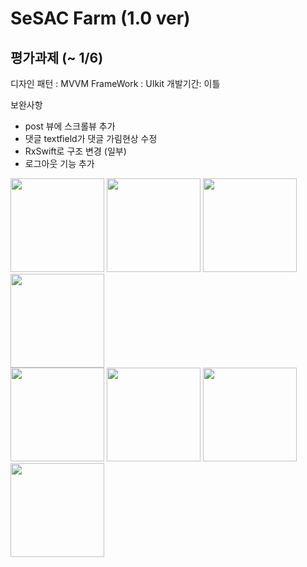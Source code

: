 # SeSAC Farm (1.0 ver)

## 평가과제 (~ 1/6)

디자인 패턴 : MVVM
FrameWork : UIkit
개발기간: 이틀

보완사항

- post 뷰에 스크롤뷰 추가
- 댓글 textfield가 댓글 가림현상 수정
- RxSwift로 구조 변경 (일부)
- 로그아웃 기능 추가
                                                                                                                                         
<img width="150" src="https://user-images.githubusercontent.com/57205272/148628825-3a0ce88d-7111-497e-95df-63c18f7a64c3.PNG"> <img width="150" src="https://user-images.githubusercontent.com/57205272/148628824-74fe0aae-044b-4cb5-b93c-e22ca4aab627.PNG"> <img width="150" src="https://user-images.githubusercontent.com/57205272/148628826-a7e1337f-1041-4c4d-810d-95c50001c89f.PNG"> <img width="150" src="https://user-images.githubusercontent.com/57205272/148628828-9caf6328-bb46-467e-a34c-ad41b0833d62.PNG"> </br>
<img width="150" src="https://user-images.githubusercontent.com/57205272/148628829-7b70ec1f-66ca-44a9-8ae6-09ad8dee5080.PNG"> <img width="150" src="https://user-images.githubusercontent.com/57205272/148628830-ee4066af-365f-4e63-8242-e8efbce95337.PNG"> <img width="150" src="https://user-images.githubusercontent.com/57205272/148628832-49182202-1899-4102-9506-4a570df4b87e.PNG"> <img width="150" src="https://user-images.githubusercontent.com/57205272/148628833-5876d07e-6574-4add-8be7-93e68a4e7fca.PNG">
                                                                                                                                         
